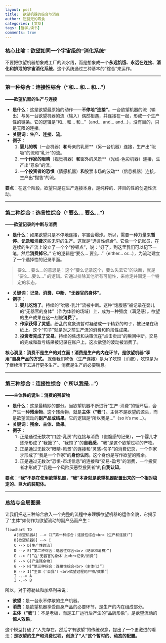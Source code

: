 ```yaml
---
layout: post
title:  欲望机器的综合与消费
author: 短腿兜的零食
categories: [文章]
tags: [哲学,读书]
comments: true
---
```



### 核心比喻：欲望如同一个宇宙级的“消化系统”

不要把欲望机器想象成工厂的流水线，而是想象成一个**永远饥饿、永远在连接、消化和排泄的宇宙消化系统**。这个系统通过三种基本的“综合”来运作。

---

### 第一种综合：连接性综合（“和… 和… 和…”）
**——欲望机器的生产与连接**

- **是什么**：这是欲望最原始的动作——**不停地“连接”**。一台欲望机器的流（输出）与另一台欲望机器的流（输入）偶然相遇，并连接在一起，形成一个生产性的链条。它的逻辑是“和… 和… 和…”（and… and… and…），没有目的，只是无限的连接。
- **关键词**：**生产、连接、流**。
- **例子**：
    1.  **婴儿的嘴**（一台机器）**和**母亲的乳房**（另一台机器）连接，生产出“吮吸”的流和“乳汁”的流。
    2.  **一个作家的眼睛**（视觉机器）**和**窗外的风景**（光线-色彩机器）连接，生产出“意象”的流。
    3.  **一个投资者的恐惧**（情感机器）**和**股票市场的波动**（信息机器）连接，生产出“抛售”的流。

**要点**：在这个阶段，欲望只是在生产连接本身，是纯粹的、非目的性的创造性流动。

---

### 第二种综合：选言性综合（“要么… 要么…”）
**——欲望记录的中断与消费**

- **是什么**：如果欲望只是不停地连接，宇宙会爆炸。所以，需要一种力量来**暂停、记录和消费**这些无穷的生产。这就是“选言性综合”。它像一个记账员，在连续的生产流上设立了一个个“停顿点”，说：“好了，到这里我们可以记下一笔，然后**消费掉它**。” 它的逻辑是“要么… 要么…”（either… or…），为流动建立了一个选择性的记录平面。

>要么… 要么…的意思是：这个“要么记录这个，要么失去它”的决断，就是 “要么…要么…” 的逻辑。它通过排除其他所有可能性，来肯定并固定一个特定的状态。

- **关键词**：**记录、消费、中断、“无器官的身体”**。
- **例子**：
    1.  **婴儿吃饱了**。持续的“吮吸-乳汁”流被中断。这种“饱腹感”被记录在婴儿的“无器官的身体”（作为体验的场域）上，成为一种强度（满足感）。欲望的生产成果在这一刻被**消费**了。
    2.  **作家获得了灵感**。纷乱的意象流暂时凝结成一个精彩的句子，被记录在稿纸上。这个“句子”就是对之前生产流的消费和阶段性成果。
    3.  **投资者完成了交易**。持续的焦虑和决策流在“点击卖出”的瞬间中断。交易的完成和盈亏结果被记录在账户上，这次欲望的波动被消费了。

**核心洞见**：**消费不是生产的对立面！消费是生产的内在环节，是欲望机器“享用”自身产品的方式。** 就像我们吃饭（生产连接）是为了吃饱（消费），吃饱是为了继续活下去进行更多生产。消费是生产的必要喘息。

---

### 第三种综合：连接性综合（“所以我是…”）
**——主体性的诞生：消费的残留物**

- **是什么**：这是最精妙的部分。当欲望机器不断进行“生产-消费”的循环后，会产生一种**残余物**。这个残余物，就是**主体（“我”）**。主体不是欲望的源头，而是欲望流动的**副产品或结果**。它的逻辑是“所以我是…”（so it‘s me…）。
- **关键词**：**残余、主体、效果**。
- **例子**：
    1.  正是通过无数次“口腔-乳房”的连接与消费（饱腹感的记录），一个婴儿才逐渐形成了“我饿了”、“我饱了”的**自我感**。“我”是这个欲望过程的产物。
    2.  正是通过无数次“眼睛-风景”的连接和“灵感-句子”的消费记录，一个作家才形成了“我是一个作家”的**身份认同**。这个身份是写作欲望的残余。
    3.  正是通过无数次“恐惧-市场信息”的连接和“交易-盈亏”的消费，一个投资者才形成了“我是一个风险厌恶型投资者”的**自我认知**。

**要点**：**“我”不是在使用欲望机器，“我”本身就是欲望机器配置出来的一个相对稳定的、巨大的装配体。**

---

### 总结与全局图景

让我们把这三种综合放入一个完整的流程中来理解欲望机器的运作全貌，它揭示了“主体”如何作为欲望流动的副产品而产生：

```mermaid
flowchart TD
    A[欲望机器A] --> C[“第一种综合：连接性综合<br>（生产和连接）”]
    B[欲望机器B] --> C
    C --> D[生产性的流]
    D --> E[“第二种综合：选言性综合<br>（记录和消费）”]
    E --> F[“在'无器官的身体'上<br>记录/消费”]
    F --> G[产生残余物]
    G --> H[“第三种综合：连接性综合<br>（主体化）”]
    H --> I[“主体（'自我'）<br>欲望过程的产物/效果”]
    I -.-> A
    I -.-> B
```

所以，对于德勒兹和加塔利来说：
- **欲望**：是一台永不停歇的生产机器。
- **消费**：是欲望机器享受自身产品的必要环节，是生产的内在组成部分。
- **主体（“我”）**：不是老板，而是工厂运行后产生的“品牌形象”，是欲望流动的**惊人效果**。

这个模型打破了“人先存在，然后才有欲望”的传统观念，提出了一个更激进的看法：**是欲望的生产和消费过程，创造了“人”这个暂时的、动态的配置。**